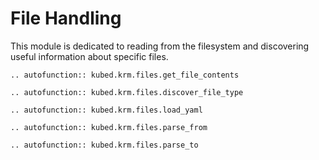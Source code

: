 # File Handling  

This module is dedicated to reading from the filesystem and discovering useful information about specific files. 

```{eval-rst}  
.. autofunction:: kubed.krm.files.get_file_contents
```

```{eval-rst}  
.. autofunction:: kubed.krm.files.discover_file_type
```

```{eval-rst}  
.. autofunction:: kubed.krm.files.load_yaml
```

```{eval-rst}  
.. autofunction:: kubed.krm.files.parse_from
```

```{eval-rst}  
.. autofunction:: kubed.krm.files.parse_to
```